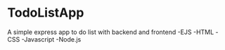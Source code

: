 # TodoListApp

A simple express app to do list with backend and frontend
-EJS 
-HTML
-CSS
-Javascript
-Node.js
